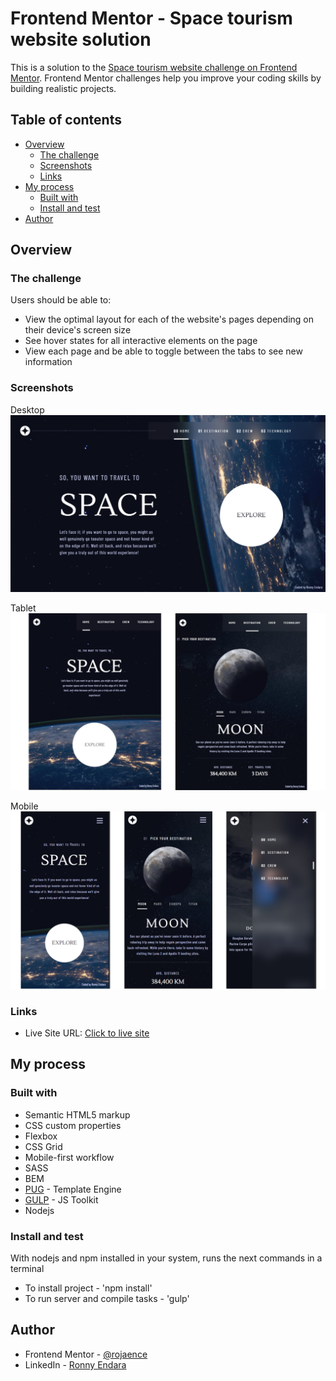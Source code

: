 # Frontend Mentor - Space tourism website solution

This is a solution to the [Space tourism website challenge on Frontend Mentor](https://www.frontendmentor.io/challenges/space-tourism-multipage-website-gRWj1URZ3). Frontend Mentor challenges help you improve your coding skills by building realistic projects. 

## Table of contents

- [Overview](#overview)
  - [The challenge](#the-challenge)
  - [Screenshots](#screenshot)
  - [Links](#links)
- [My process](#my-process)
  - [Built with](#built-with)
  - [Install and test](#install-and-test)
- [Author](#author)

## Overview

### The challenge

Users should be able to:

- View the optimal layout for each of the website's pages depending on their device's screen size
- See hover states for all interactive elements on the page
- View each page and be able to toggle between the tabs to see new information

### Screenshots

Desktop
![](./src/screenshots/home-desktop-screenshot.png)  

Tablet
![](./src/screenshots/tablet-screenshots.png)  

Mobile
![](./src/screenshots/mobile-screenshots.png)  


### Links

- Live Site URL: [Click to live site](https://rojaence.github.io/space-tourism-website/public/)

## My process

### Built with

- Semantic HTML5 markup
- CSS custom properties
- Flexbox
- CSS Grid
- Mobile-first workflow
- SASS
- BEM
- [PUG](https://pugjs.org/api/getting-started.html) - Template Engine
- [GULP](https://gulpjs.com/) - JS Toolkit
- Nodejs

### Install and test

With nodejs and npm installed in your system,
runs the next commands in a terminal

  - To install project - 'npm install'
  - To run server and compile tasks - 'gulp'

## Author

- Frontend Mentor - [@rojaence](https://www.frontendmentor.io/profile/rojaence)
- LinkedIn - [Ronny Endara](https://www.linkedin.com/in/ronny-endara)

